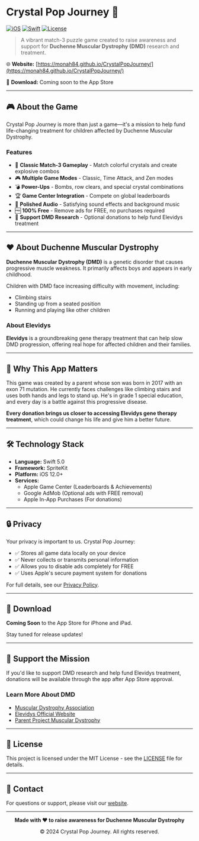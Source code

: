 # Crystal Pop Journey 💎

[![iOS](https://img.shields.io/badge/iOS-12.0+-blue.svg)](https://www.apple.com/ios/)
[![Swift](https://img.shields.io/badge/Swift-5.0-orange.svg)](https://swift.org/)
[![License](https://img.shields.io/badge/License-MIT-green.svg)](LICENSE)

> A vibrant match-3 puzzle game created to raise awareness and support for **Duchenne Muscular Dystrophy (DMD)** research and treatment.

🌐 **Website:** [https://monah84.github.io/CrystalPopJourney/](https://monah84.github.io/CrystalPopJourney/)

📱 **Download:** Coming soon to the App Store

---

## 🎮 About the Game

Crystal Pop Journey is more than just a game—it's a mission to help fund life-changing treatment for children affected by Duchenne Muscular Dystrophy.

### Features

- 💎 **Classic Match-3 Gameplay** - Match colorful crystals and create explosive combos
- 🎮 **Multiple Game Modes** - Classic, Time Attack, and Zen modes
- 💣 **Power-Ups** - Bombs, row clears, and special crystal combinations
- 🏆 **Game Center Integration** - Compete on global leaderboards
- 🎵 **Polished Audio** - Satisfying sound effects and background music
- 🆓 **100% Free** - Remove ads for FREE, no purchases required
- 💝 **Support DMD Research** - Optional donations to help fund Elevidys treatment

---

## ❤️ About Duchenne Muscular Dystrophy

**Duchenne Muscular Dystrophy (DMD)** is a genetic disorder that causes progressive muscle weakness. It primarily affects boys and appears in early childhood.

Children with DMD face increasing difficulty with movement, including:
- Climbing stairs
- Standing up from a seated position
- Running and playing like other children

### About Elevidys

**Elevidys** is a groundbreaking gene therapy treatment that can help slow DMD progression, offering real hope for affected children and their families.

---

## 💝 Why This App Matters

This game was created by a parent whose son was born in 2017 with an exon 71 mutation. He currently faces challenges like climbing stairs and uses both hands and legs to stand up. He's in grade 1 special education, and every day is a battle against this progressive disease.

**Every donation brings us closer to accessing Elevidys gene therapy treatment**, which could change his life and give him a better future.

---

## 🛠 Technology Stack

- **Language:** Swift 5.0
- **Framework:** SpriteKit
- **Platform:** iOS 12.0+
- **Services:**
  - Apple Game Center (Leaderboards & Achievements)
  - Google AdMob (Optional ads with FREE removal)
  - Apple In-App Purchases (For donations)

---

## 🔒 Privacy

Your privacy is important to us. Crystal Pop Journey:
- ✅ Stores all game data locally on your device
- ✅ Never collects or transmits personal information
- ✅ Allows you to disable ads completely for FREE
- ✅ Uses Apple's secure payment system for donations

For full details, see our [Privacy Policy](https://monah84.github.io/CrystalPopJourney/privacy.html).

---

## 📱 Download

**Coming Soon** to the App Store for iPhone and iPad.

Stay tuned for release updates!

---

## 💝 Support the Mission

If you'd like to support DMD research and help fund Elevidys treatment, donations will be available through the app after App Store approval.

### Learn More About DMD

- [Muscular Dystrophy Association](https://www.mda.org/disease/duchenne-muscular-dystrophy)
- [Elevidys Official Website](https://www.elevidys.com)
- [Parent Project Muscular Dystrophy](https://www.parentprojectmd.org/)

---

## 📄 License

This project is licensed under the MIT License - see the [LICENSE](LICENSE) file for details.

---

## 📧 Contact

For questions or support, please visit our [website](https://monah84.github.io/CrystalPopJourney/).

---

<p align="center">
  <strong>Made with ❤️ to raise awareness for Duchenne Muscular Dystrophy</strong>
</p>

<p align="center">
  © 2024 Crystal Pop Journey. All rights reserved.
</p>
